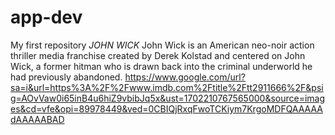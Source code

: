 # app-dev
My first repository
*JOHN WICK*
John Wick is an American neo-noir action thriller media franchise created by Derek Kolstad and centered on John Wick, a former hitman who is drawn back into the criminal underworld he had previously abandoned.
https://www.google.com/url?sa=i&url=https%3A%2F%2Fwww.imdb.com%2Ftitle%2Ftt2911666%2F&psig=AOvVaw0i65inB4u6hiZ9vbibJq5x&ust=1702210767565000&source=images&cd=vfe&opi=89978449&ved=0CBIQjRxqFwoTCKiym7KrgoMDFQAAAAAdAAAAABAD

